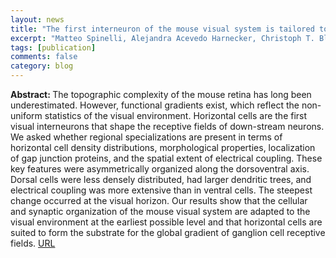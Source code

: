 ```yaml
---
layout: news
title: "The first interneuron of the mouse visual system is tailored to the natural environment through morphology and electrical coupling"
excerpt: "Matteo Spinelli, Alejandra Acevedo Harnecker, Christoph T. Block, Lucia Lindenthal, Fabian Schuhmann, Martin Greschner, Ulrike Janssen-Bienhold, Karin Dedek, Christian Puller, iScience, 27, 111276 (2024)"
tags: [publication]
comments: false
category: blog
---
```


<b>Abstract: </b>
The topographic complexity of the mouse retina has long been underestimated. However, functional gradients exist, which reflect the non-uniform statistics of the visual environment. Horizontal cells are the first visual interneurons that shape the receptive fields of down-stream neurons. We asked whether regional specializations are present in terms of horizontal cell density distributions, morphological properties, localization of gap junction proteins, and the spatial extent of electrical coupling. These key features were asymmetrically organized along the dorsoventral axis. Dorsal cells were less densely distributed, had larger dendritic trees, and electrical coupling was more extensive than in ventral cells. The steepest change occurred at the visual horizon. Our results show that the cellular and synaptic organization of the mouse visual system are adapted to the visual environment at the earliest possible level and that horizontal cells are suited to form the substrate for the global gradient of ganglion cell receptive fields.
<a href="https://www.cell.com/iscience/fulltext/S2589-0042(24)02501-X">URL</a>

